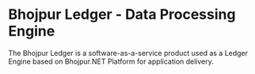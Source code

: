 # Bhojpur Ledger - Data Processing Engine
The Bhojpur Ledger is a software-as-a-service product used as a Ledger Engine based on Bhojpur.NET Platform for application delivery.
